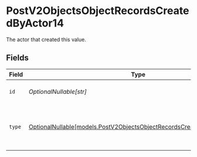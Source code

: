 # PostV2ObjectsObjectRecordsCreatedByActor14

The actor that created this value.


## Fields

| Field                                                                                                                                  | Type                                                                                                                                   | Required                                                                                                                               | Description                                                                                                                            |
| -------------------------------------------------------------------------------------------------------------------------------------- | -------------------------------------------------------------------------------------------------------------------------------------- | -------------------------------------------------------------------------------------------------------------------------------------- | -------------------------------------------------------------------------------------------------------------------------------------- |
| `id`                                                                                                                                   | *OptionalNullable[str]*                                                                                                                | :heavy_minus_sign:                                                                                                                     | An ID to identify the actor.                                                                                                           |
| `type`                                                                                                                                 | [OptionalNullable[models.PostV2ObjectsObjectRecordsCreatedByActorType14]](../models/postv2objectsobjectrecordscreatedbyactortype14.md) | :heavy_minus_sign:                                                                                                                     | The type of actor. [Read more information on actor types here](/docs/actors).                                                          |